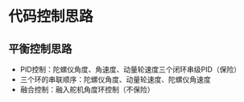 # 代码控制思路

## 平衡控制思路

- PID控制：陀螺仪角度、角速度、动量轮速度三个闭环串级PID（保险）
- 三个环的串联顺序：陀螺仪角度、动量轮速度、陀螺仪角速度
- 融合控制：融入舵机角度环控制（不保险）